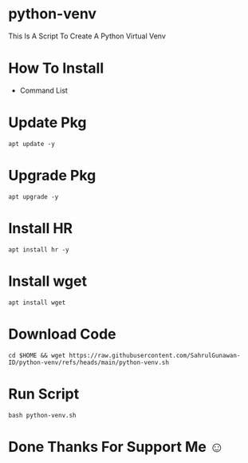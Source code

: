 # python-venv
This Is A Script To Create A Python Virtual Venv 

# How To Install
+ Command List

# Update Pkg
````
apt update -y
````

# Upgrade Pkg
````
apt upgrade -y
````

# Install HR
````
apt install hr -y
````

# Install wget
````
apt install wget
````

# Download Code
````
cd $HOME && wget https://raw.githubusercontent.com/SahrulGunawan-ID/python-venv/refs/heads/main/python-venv.sh
````

# Run Script
````
bash python-venv.sh
````

# Done Thanks For Support Me ☺️
